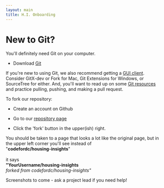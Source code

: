 ```yaml
---
layout: main
title: H.I. Onboarding
---
```



# New to Git?
You'll definitely need Git on your computer.

* Download [Git](https://git-scm.com/downloads)

If you're new to using Git, we also recommend getting a [GUI client](https://git-scm.com/downloads/guis). Consider GitX-dev or Fork for Mac, Git Extensions for Windows, or SourceTree for either. And, you'll want to read up on some [Git resources](http://codefordc.org/resources/getting-started.html) and practice pulling, pushing, and making a pull request.

To fork our repository:

* Create an account on Github

* Go to our [repository page](https://github.com/codefordc/housing-insights)

* Click the 'fork' button in the upper(ish) right. 

You should be taken to a page that looks a lot like the original page, but in the upper left corner you'll see instead of <br>"**codefordc/housing-insights**"<br><br> it says <br>**"YourUsername/housing-insights**<br>
*forked from codefordc/housing-insights"*<br>

Screenshots to come - ask a project lead if you need help!